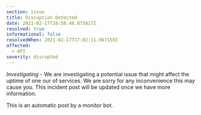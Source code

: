 ```yaml
---
section: issue
title: Disruption Detected
date: 2021-02-17T16:58:48.075817Z
resolved: true
informational: false
resolvedWhen: 2021-02-17T17:02:11.967159Z
affected:
  - API
severity: disrupted
---
```

*Investigating* - We are investigating a potential issue that might affect the uptime of one our of services. We are sorry for any inconvenience this may cause you. This incident post will be updated once we have more information.

This is an automatic post by a monitor bot.
        